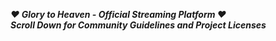 ***❤ Glory to Heaven - Official Streaming Platform ❤***<br />
***Scroll Down for Community Guidelines and Project Licenses***
